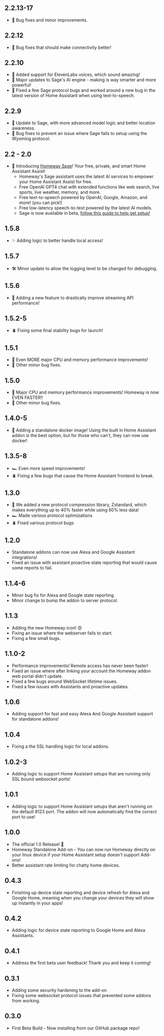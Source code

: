 <!-- https://developers.home-assistant.io/docs/add-ons/presentation#keeping-a-changelog -->
<!-- This is used in the homeway UI to show updates, so keep it up to date. -->

## 2.2.13-17

-  🐛 Bug fixes and minor improvements.

## 2.2.12

- 🐞 Bug fixes that should make connectivity better!

## 2.2.10

- 💬 Added support for ElevenLabs voices, which sound amazing!
- 🧠 Major updates to Sage's AI engine - making is way smarter and more powerful!
- 🐛 Fixed a few Sage protocol bugs and worked around a new bug in the latest version of Home Assistant when using text-to-speech.

## 2.2.9

- 🤖 Update to Sage, with more advanced model logic and better location awareness.
- 🐛 Bug fixes to prevent an issue where Sage fails to setup using the Wyoming protocol.

## 2.2 - 2.0

- 🤖 Introducing [Homeway Sage](https://blog.homeway.io/homeway-sage-free-private-intelligent-chatgpt-for-home-assistant-assist-voice/)! Your free, private, and smart Home Assistant Assist!
    - Homeway's Sage assistant uses the latest AI services to empower your Home Assistant Assist for free.
    - Free OpenAI GPT4 chat with extended functions like web search, live sports, live weather, memory, and more.
    - Free text-to-speech powered by OpenAI, Google, Amazon, and more! (you can pick!)
    - Free low-latency speech-to-text powered by the latest AI models.
    - Sage is now available in beta, [follow this guide to help get setup!](https://blog.homeway.io/homeway-sage-free-private-intelligent-chatgpt-for-home-assistant-assist-voice/)

## 1.5.8

- ✨ Adding logic to better handle local access!

## 1.5.7

- 🛠️ Minor update to allow the logging level to be changed for debugging.

## 1.5.6

- 🚀 Adding a new feature to drastically improve streaming API performance!

## 1.5.2-5

- 🪲 Fixing some final stability bugs for launch!

## 1.5.1

- 🚀 Even MORE major CPU and memory performance improvements!
- 🐛 Other minor bug fixes.

## 1.5.0

- 🚀 Major CPU and memory performance improvements! Homeway is now EVEN FASTER!!
- 🐛 Other minor bug fixes.

## 1.4.0-5

- 🐋 Adding a standalone docker image! Using the built in Home Assistant addon is the best option, but for those who can't, they can now use docker!

## 1.3.5-8

- 🏎️ Even more speed improvements!
- 🪲 Fixing a few bugs that cause the Home Assistant frontend to break.

## 1.3.0

- 🏇 We added a new protocol compression library, Zstandard, which makes everything up to 40% faster while using 60% less data!
- 🏎️ Made various protocol optimizations
- 🪲 Fixed various protocol bugs

## 1.2.0

- Standalone addons can now use Alexa and Google Assistant integrations!
- Fixed an issue with assistant proactive state reporting that would cause some reports to fail.

## 1.1.4-6

- Minor bug fix for Alexa and Google state reporting.
- Minor change to bump the addon to server protocol.

## 1.1.3

- Adding the new Homeway icon! 😍
- Fixing an issue where the webserver fails to start.
- Fixing a few small bugs.

## 1.1.0-2

- Performance improvements! Remote access has never been faster!
- Fixed an issue where after linking your account the Homeway addon web portal didn't update.
- Fixed a few bugs around WebSocket lifetime issues.
- Fixed a few issues with Assistants and proactive updates.

## 1.0.6

- Adding support for fast and easy Alexa And Google Assistant support for standalone addons!

## 1.0.4

- Fixing a the SSL handling logic for local addons.

## 1.0.2-3

- Adding logic to support Home Assistant setups that are running only SSL bound websocket ports!

## 1.0.1

- Adding logic to support Home Assistant setups that aren't running on the default 8123 port. The addon will now automatically find the correct port to use!

## 1.0.0

- The official 1.0 Release! 🥳
- Homeway Standalone Add-on - You can now run Homeway directly on your linux device if your Home Assistant setup doesn't support Add-ons!
- Better assistant rate limiting for chatty home devices.

## 0.4.3

- Finishing up device state reporting and device refresh for Alexa and Google Home, meaning when you change your devices they will show up instantly in your apps!

## 0.4.2

- Adding logic for device state reporting to Google Home and Alexa Assistants.

## 0.4.1

 - Address the first beta user feedback! Thank you and keep it coming!

## 0.3.1

- Adding some security hardening to the add-on
- Fixing some websocket protocol issues that prevented some addons from working.

## 0.3.0

- First Beta Build - Now installing from our GitHub package repo!
